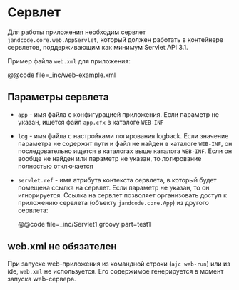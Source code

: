 Сервлет
=======

Для работы приложения необходим сервлет `jandcode.core.web.AppServlet`, который должен
работать в контейнере сервлетов, поддерживающим как минимум Servlet API 3.1.

Пример файла `web.xml` для приложения:

@@code file=_inc/web-example.xml

Параметры сервлета
------------------

* `app` - имя файла с конфигурацией приложения. Если параметр не указан, ищется файл
  `app.cfx` в каталоге `WEB-INF`
* `log` - имя файла с настройками логирования logback. Если значение параметра
  не содержит пути и файл не найден в каталоге `WEB-INF`, он последовательно
  ищется в каталогах выше каталога `WEB-INF`. Если он вообще не найден или параметр
  не указан, то логирование полностью отключается
* `servlet.ref` - имя атрибута контекста сервлета, в который будет помещена ссылка
  на сервлет. Если параметр не указан, то он игнорируется. Ссылка на сервлет позволяет
  организовать доступ к приложению сервлета (объекту `jandcode.core.App`) из другого
  сервлета:

  @@code file=_inc/Servlet1.groovy part=test1
  

web.xml не обязателен
---------------------

При запуске web-приложения из командной строки (`ajc web-run`) или из ide,
`web.xml` не используется. Его содержимое генерируется в момент запуска web-сервера.
